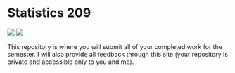 # Statistics 209

![](https://img.shields.io/badge/Lab_Completion-0/0-brightgreen.svg)
![](https://img.shields.io/badge/Project_Completion-0/0-brightgreen.svg)

This repository is where you will submit all of your completed work for
the semester. I will also provide all feedback through this site (your
repository is private and accessible only to you and me).


